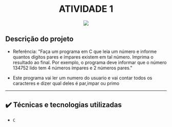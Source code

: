 <h1 align="center"> ATIVIDADE 1 </h1>

<p align="center">
<img src="http://img.shields.io/static/v1?label=STATUS&message=CONCLUIDO&color=GREEN&style=for-the-badge"/>
</p>

## Descrição do projeto 

- Referência: "Faça um programa em C que leia um número e informe quantos dígitos pares e ímpares existem em tal número. 
Imprima o resultado ao final. Por exemplo,  o programa deve informar que o número 134752 lido tem 4 números 
ímpares e 2 números pares."
  
- Este programa vai ler um numero do usuario e vai contar todos os caracteres e dizer qual deles é par,impar ou primo

----

## ✔️ Técnicas e tecnologias utilizadas

- ``C``

